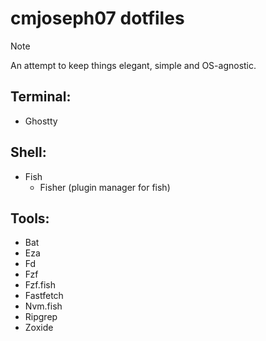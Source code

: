 # cmjoseph07 dotfiles

> [!NOTE]
> An attempt to keep things elegant, simple and OS-agnostic.

## Terminal:

  - Ghostty

## Shell:

  - Fish
    - Fisher (plugin manager for fish)

## Tools:

  - Bat
  - Eza
  - Fd
  - Fzf
  - Fzf.fish
  - Fastfetch
  - Nvm.fish
  - Ripgrep
  - Zoxide

